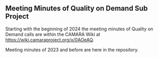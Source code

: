 ## Meeting Minutes of Quality on Demand Sub Project

Starting with the beginning of 2024 the meeting minutes of Quality on Demand calls are within the CAMARA Wiki at https://wiki.camaraproject.org/x/0AOeAQ.

Meeting minutes of 2023 and before are here in the repository.
